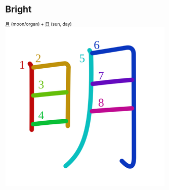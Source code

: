 # Bright
[月](Kanji/kanji-dict/月.md) (moon/organ) + [日](Kanji/kanji-dict/日.md) (sun, day) 
![660e](Kanji/kanji-colorize/660e.svg)
